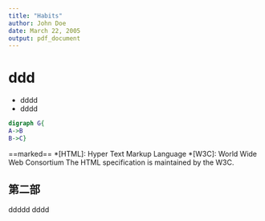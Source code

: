 ```yaml
---
title: "Habits"
author: John Doe
date: March 22, 2005
output: pdf_document
---
```

# ddd

+ dddd
+ dddd
```dot
digraph G{
A->B
B->C}
```



==marked==
*[HTML]: Hyper Text Markup Language
*[W3C]: World Wide Web Consortium
The HTML specification
is maintained by the W3C.






## 第二部
ddddd
dddd
